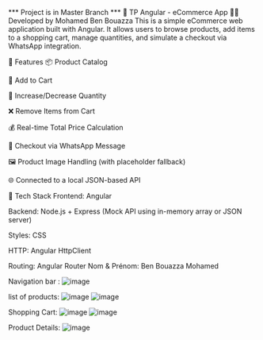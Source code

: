 *** Project is in Master Branch ***
🛒 TP Angular - eCommerce App
👨‍💻 Developed by Mohamed Ben Bouazza
This is a simple eCommerce web application built with Angular. It allows users to browse products, add items to a shopping cart, manage quantities, and simulate a checkout via WhatsApp integration.

🚀 Features
📦 Product Catalog

🛒 Add to Cart

🔢 Increase/Decrease Quantity

❌ Remove Items from Cart

💰 Real-time Total Price Calculation

📲 Checkout via WhatsApp Message

🖼️ Product Image Handling (with placeholder fallback)

🌐 Connected to a local JSON-based API

🧰 Tech Stack
Frontend: Angular

Backend: Node.js + Express (Mock API using in-memory array or JSON server)

Styles: CSS

HTTP: Angular HttpClient

Routing: Angular Router
Nom & Prénom: Ben Bouazza Mohamed

Navigation bar : 
![image](https://github.com/user-attachments/assets/97e4d846-b70d-48b0-8787-551af40d1e33)


list of products: 
            ![image](https://github.com/user-attachments/assets/2140bb6e-7cba-43f0-afec-7a19a65d2ee0)
![image](https://github.com/user-attachments/assets/f7e1aa23-0fc7-497a-8764-d89e997bc12a)




Shopping Cart: 
            ![image](https://github.com/user-attachments/assets/d313f554-130e-49de-b9d5-cd3c674b1104)
            ![image](https://github.com/user-attachments/assets/2865095e-1a2c-42bd-a561-81e4cb94836d)




Product Details: 
            ![image](https://github.com/user-attachments/assets/d6cbb2f2-e16b-4132-a9cc-46ef09587065)




